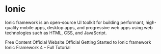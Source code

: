 # Ionic

Ionic framework is an open-source UI toolkit for building performant, high-quality mobile apps, desktop apps, and progressive web apps using web technologies such as HTML, CSS, and JavaScript.

<ResourceGroupTitle>Free Content</ResourceGroupTitle>
<BadgeLink colorScheme='blue' badgeText='Official Website' href='https://ionicframework.com/'>Official Website</BadgeLink>
<BadgeLink colorScheme='blue' badgeText='Official Docs' href='https://ionicframework.com/docs/'>Official Getting Started to Ionic framework</BadgeLink>
<BadgeLink badgeText='Watch' href='https://www.youtube.com/watch?v=AvbuIRg8_Jg'>Ionic Framework 4 - Full Tutorial</BadgeLink>
